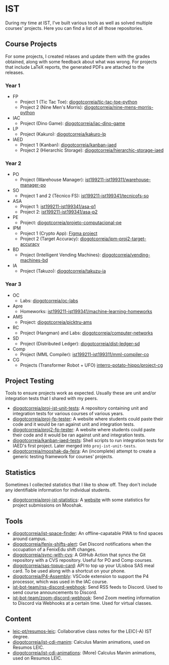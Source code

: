 # IST

During my time at IST, I've built various tools as well as solved multiple courses' projects.
Here you can find a list of all those repositories.

## Course Projects

For some projects, I created relases and update them with the grades obtained, along with some feedback about what was wrong.
For projects that include LaTeX reports, the generated PDFs are attached to the releases.

### Year 1

- FP
  - Project 1 (Tic Tac Toe): [diogotcorreia/tic-tac-toe-python](https://github.com/diogotcorreia/tic-tac-toe-python)
  - Project 2 (Nine Men's Morris): [diogotcorreia/nine-mens-morris-python](https://github.com/diogotcorreia/nine-mens-morris-python)
- IAC
  - Project (Dino Game): [diogotcorreia/iac-dino-game](https://github.com/diogotcorreia/iac-dino-game)
- LP
  - Project (Kakuro): [diogotcorreia/kakuro-lp](https://github.com/diogotcorreia/kakuro-lp)
- IAED
  - Project 1 (Kanban): [diogotcorreia/kanban-iaed](https://github.com/diogotcorreia/kanban-iaed)
  - Project 2 (Hierarchic Storage): [diogotcorreia/hierarchic-storage-iaed](https://github.com/diogotcorreia/hierarchic-storage-iaed)

### Year 2

- PO
  - Project (Warehouse Manager): [ist199211-ist199311/warehouse-manager-po](https://github.com/ist199211-ist199311/warehouse-manager-po)
- SO
  - Project 1 and 2 (Técnico FS): [ist199211-ist199341/tecnicofs-so](https://github.com/ist199211-ist199341/tecnicofs-so)
- ASA
  - Project 1: [ist199211-ist199341/asa-p1](https://github.com/ist199211-ist199341/asa-p1)
  - Project 2: [ist199211-ist199341/asa-p2](https://github.com/ist199211-ist199341/asa-p2)
- PE
  - Project: [diogotcorreia/projeto-computacional-pe](https://github.com/diogotcorreia/projeto-computacional-pe)
- IPM
  - Project 1 (Crypto App): [Figma project](https://www.figma.com/file/Yb1mUQ7TP8xHavhYe7A9l3/Crypto-App?node-id=0%3A1&t=7KN2CbAKl7DwTdAa-1)
  - Project 2 (Target Accuracy): [diogotcorreia/ipm-proj2-target-accuracy](https://github.com/diogotcorreia/ipm-proj2-target-accuracy)
- BD
  - Project (Intelligent Vending Machines): [diogotcorreia/vending-machines-bd](https://github.com/diogotcorreia/vending-machines-bd)
- IA
  - Project (Takuzo): [diogotcorreia/takuzu-ia](https://github.com/diogotcorreia/takuzu-ia)

### Year 3

- OC
  - Labs: [diogotcorreia/oc-labs](https://github.com/diogotcorreia/oc-labs)
- Apre
  - Homeworks: [ist199211-ist199341/machine-learning-homeworks](https://github.com/ist199211-ist199341/machine-learning-homeworks)
- AMS
  - Project: [diogotcorreia/picktru-ams](https://github.com/diogotcorreia/picktru-ams)
- RC
  - Project (Hangman) and Labs: [diogotcorreia/computer-networks](https://github.com/diogotcorreia/computer-networks)
- SD
  - Project (Distributed Ledger): [diogotcorreia/dist-ledger-sd](https://github.com/diogotcorreia/dist-ledger-sd)
- Comp
  - Project (MML Compiler): [ist199211-ist199311/mml-compiler-co](https://github.com/ist199211-ist199311/mml-compiler-co)
- CG
  - Projects (Transformer Robot + UFO) [interro-potato-hippo/project-cg](https://github.com/interro-potato-hippo/project-cg)


## Project Testing

Tools to ensure projects work as expected. Usually these are unit and/or integration tests that I shared with my peers.

- [diogotcorreia/proj-ist-unit-tests](https://github.com/diogotcorreia/proj-ist-unit-tests): A repository containing unit and integration tests for various courses of various years.
- [diogotcorreia/proj-fp-tester](https://github.com/diogotcorreia/proj-fp-tester): A website where students could paste their code and it would be ran against unit and integration tests.
- [diogotcorreia/proj2-fp-tester](https://github.com/diogotcorreia/proj2-fp-tester): A website where students could paste their code and it would be ran against unit and integration tests.
- [diogotcorreia/kanban-iaed-tests](https://github.com/diogotcorreia/kanban-iaed-tests): Shell scripts to run integration tests for IAED's first project. Later merged into `proj-ist-unit-tests`.
- [diogotcorreia/mooshak-da-feira](https://github.com/diogotcorreia/mooshak-da-feira): An (incomplete) attempt to create a generic testing framework for courses' projects.

## Statistics

Sometimes I collected statistics that I like to show off. They don't include any identifiable information for individual students.

- [diogotcorreia/proj-ist-statistics](https://github.com/diogotcorreia/proj-ist-statistics): A [website](https://stats.leic.pt/) with some statistics for project submissions on Mooshak.

## Tools

- [diogotcorreia/ist-space-finder](https://github.com/diogotcorreia/ist-space-finder): An offline-capatable PWA to find spaces around campus.
- [diogotcorreia/fenix-shifts-alert](https://github.com/diogotcorreia/fenix-shifts-alert): Get Discord notifications when the occupation of a FenixEdu shift changes.
- [diogotcorreia/sync-with-cvs](https://github.com/diogotcorreia/sync-with-cvs): A GitHub Action that syncs the Git repository with a CVS repository. Useful for PO and Comp courses.
- [diogotcorreia/sas-topup-card](https://github.com/diogotcorreia/sas-topup-card): API to top up your ULisboa SAS meal card. To be used along with a shortcut on your phone.
- [diogotcorreia/P4-Assembly](https://github.com/diogotcorreia/P4-Assembly): VSCode extension to support the P4 processor, which was used in the IAC course.
- [ist-bot-team/rss-discord-webhook](https://github.com/ist-bot-team/rss-discord-webhook): Send RSS feeds to Discord. Used to send course announcements to Discord.
- [ist-bot-team/zoom-discord-webhook](https://github.com/ist-bot-team/zoom-discord-webhook): Send Zoom meeting information to Discord via Webhooks at a certain time. Used for virtual classes.

## Content

- [leic-pt/resumos-leic](https://github.com/leic-pt/resumos-leic): Collaborative class notes for the LEIC(-A) IST degree.
- [diogotcorreia/ist-cdi-manim](https://github.com/diogotcorreia/ist-cdi-manim): Calculus Manim animations, used on Resumos LEIC.
- [diogotcorreia/ist-cdi-animations](https://github.com/diogotcorreia/ist-cdi-animations): (More) Calculus Manim animations, used on Resumos LEIC.
